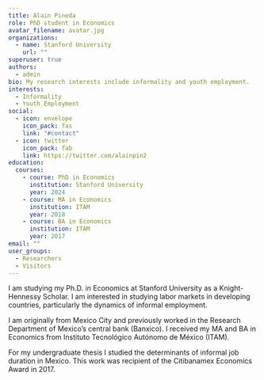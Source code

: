 ```yaml
---
title: Alain Pineda
role: PhD student in Economics
avatar_filename: avatar.jpg
organizations:
  - name: Stanford University
    url: ""
superuser: true
authors:
  - admin
bio: My research interests include informality and youth employment.
interests:
  - Informality
  - Youth Employment
social:
  - icon: envelope
    icon_pack: fas
    link: "#contact"
  - icon: twitter
    icon_pack: fab
    link: https://twitter.com/alainpin2
education:
  courses:
    - course: PhD in Economics
      institution: Stanford University
      year: 2024
    - course: MA in Economics
      institution: ITAM
      year: 2018
    - course: BA in Economics
      institution: ITAM
      year: 2017
email: ""
user_groups:
  - Researchers
  - Visitors
---
```

I am studying my Ph.D. in Economics at Stanford University as a Knight-Hennessy Scholar. I am interested in studying labor markets in developing countries, particularly the dynamics of informal employment. 

I am originally from Mexico City and previously worked in the Research Department of Mexico’s central bank (Banxico). I received my MA and BA in Economics from Instituto Tecnológico Autónomo de México (ITAM).

For my undergraduate thesis I studied the determinants of informal job duration in Mexico. This work was recipient of the Citibanamex Economics Award in 2017.